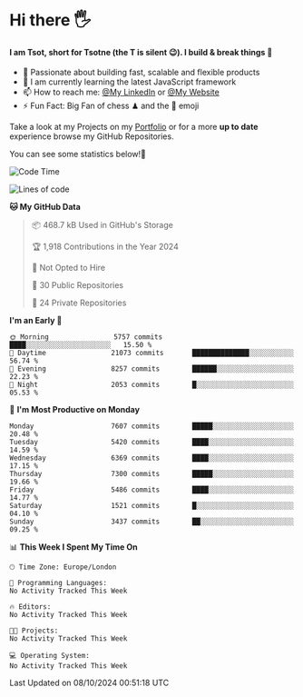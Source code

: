 # Hi there :raised_hand_with_fingers_splayed:
#### I am Tsot, short for Tsotne (the T is silent :wink:). I build & break things :space_invader:
- :telescope: Passionate about building fast, scalable and flexible products
- :seedling: I am currently learning the latest JavaScript framework 
- :mailbox: How to reach me: [@My LinkedIn](https://www.linkedin.com/in/tsotne-gvadzabia/) or [@My Website](https://tsotne.co.uk/contact)
- :zap: Fun Fact: Big Fan of chess ♟ and the 👾 emoji

Take a look at my Projects on my [Portfolio](https://tsotne.co.uk/) or for a more **up to date** experience browse my GitHub Repositories.

You can see some statistics below!:space_invader:
<!--START_SECTION:waka-->
![Code Time](http://img.shields.io/badge/Code%20Time-761%20hrs%202%20mins-blue)

![Lines of code](https://img.shields.io/badge/From%20Hello%20World%20I%27ve%20Written-13.5%20million%20lines%20of%20code-blue)

**🐱 My GitHub Data** 

> 📦 468.7 kB Used in GitHub's Storage 
 > 
> 🏆 1,918 Contributions in the Year 2024
 > 
> 🚫 Not Opted to Hire
 > 
> 📜 30 Public Repositories 
 > 
> 🔑 24 Private Repositories 
 > 
**I'm an Early 🐤** 

```text
🌞 Morning                5757 commits        ████░░░░░░░░░░░░░░░░░░░░░   15.50 % 
🌆 Daytime                21073 commits       ██████████████░░░░░░░░░░░   56.74 % 
🌃 Evening                8257 commits        ██████░░░░░░░░░░░░░░░░░░░   22.23 % 
🌙 Night                  2053 commits        █░░░░░░░░░░░░░░░░░░░░░░░░   05.53 % 
```
📅 **I'm Most Productive on Monday** 

```text
Monday                   7607 commits        █████░░░░░░░░░░░░░░░░░░░░   20.48 % 
Tuesday                  5420 commits        ████░░░░░░░░░░░░░░░░░░░░░   14.59 % 
Wednesday                6369 commits        ████░░░░░░░░░░░░░░░░░░░░░   17.15 % 
Thursday                 7300 commits        █████░░░░░░░░░░░░░░░░░░░░   19.66 % 
Friday                   5486 commits        ████░░░░░░░░░░░░░░░░░░░░░   14.77 % 
Saturday                 1521 commits        █░░░░░░░░░░░░░░░░░░░░░░░░   04.10 % 
Sunday                   3437 commits        ██░░░░░░░░░░░░░░░░░░░░░░░   09.25 % 
```


📊 **This Week I Spent My Time On** 

```text
🕑︎ Time Zone: Europe/London

💬 Programming Languages: 
No Activity Tracked This Week

🔥 Editors: 
No Activity Tracked This Week

🐱‍💻 Projects: 
No Activity Tracked This Week

💻 Operating System: 
No Activity Tracked This Week
```


 Last Updated on 08/10/2024 00:51:18 UTC
<!--END_SECTION:waka-->
